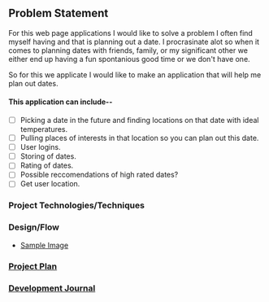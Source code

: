 ## Problem Statement

For this web page applications I would like to solve a problem I often find myself having and that is planning out a date. I procrasinate alot so when it comes to planning dates with friends, family, or my significant other we either end up having a fun spontanious good time or we don't have one.

So for this we applicate I would like to make an application that will help me plan out dates.

#### This application can include--

- [ ] Picking a date in the future and finding locations on that date with ideal temperatures.
- [ ] Pulling places of interests in that location so you can plan out this date.
- [ ] User logins.
- [ ] Storing of dates.
- [ ] Rating of dates.
- [ ] Possible reccomendations of high rated dates?
- [ ] Get user location.

### Project Technologies/Techniques

### Design/Flow

* [Sample Image](Images/ScreenDesignFlow.jpg)

### [Project Plan](ProjectPlan.md)
### [Development Journal](timeLog.md)